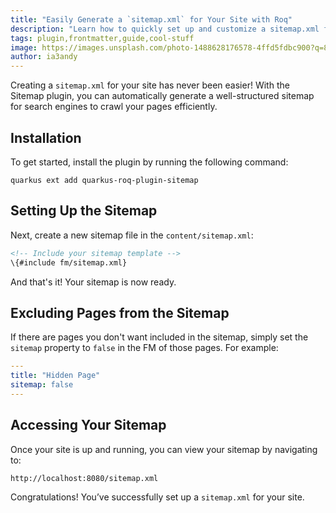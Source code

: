 ```yaml
---
title: "Easily Generate a `sitemap.xml` for Your Site with Roq"
description: "Learn how to quickly set up and customize a sitemap.xml for your site using the Roq plugin."
tags: plugin,frontmatter,guide,cool-stuff
image: https://images.unsplash.com/photo-1488628176578-4ffd5fdbc900?q=80&w=4142&auto=format&fit=crop&ixlib=rb-4.0.3&ixid=M3wxMjA3fDB8MHxwaG90by1wYWdlfHx8fGVufDB8fHx8fA%3D%3D
author: ia3andy
---
```


Creating a `sitemap.xml` for your site has never been easier! With the Sitemap plugin, you can automatically generate a well-structured sitemap for search engines to crawl your pages efficiently.

## Installation

To get started, install the plugin by running the following command:

```shell
quarkus ext add quarkus-roq-plugin-sitemap
```

## Setting Up the Sitemap

Next, create a new sitemap file in the `content/sitemap.xml`:


```xml
<!-- Include your sitemap template -->
\{#include fm/sitemap.xml}
```

And that's it! Your sitemap is now ready.

## Excluding Pages from the Sitemap

If there are pages you don't want included in the sitemap, simply set the `sitemap` property to `false` in the FM of those pages. For example:

```yaml
---
title: "Hidden Page"
sitemap: false
---
```

## Accessing Your Sitemap

Once your site is up and running, you can view your sitemap by navigating to:

```
http://localhost:8080/sitemap.xml
```

Congratulations! You’ve successfully set up a `sitemap.xml` for your site.
